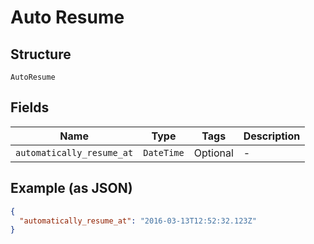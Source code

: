 
# Auto Resume

## Structure

`AutoResume`

## Fields

| Name | Type | Tags | Description |
|  --- | --- | --- | --- |
| `automatically_resume_at` | `DateTime` | Optional | - |

## Example (as JSON)

```json
{
  "automatically_resume_at": "2016-03-13T12:52:32.123Z"
}
```

